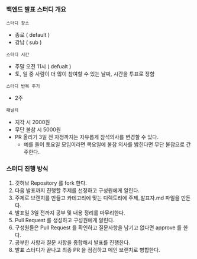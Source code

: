 ### 백엔드 발표 스터디 개요

`스터디 장소`
- 종로 ( default )
- 강남 ( sub )
  
`스터디 시간`
- 주말 오전 11시 ( defualt )
- 토, 일 중 사람이 더 많이 참여할 수 있는 날짜, 시간을 투표로 정함
  
`스터디 반복 주기`
- 2주
  
`패널티`
- 지각 시 2000원
- 무단 불참 시 5000원
- PR 올리기 3일 전 자정까지는 자유롭게 참석의사를 변경할 수 있다.
  - 예를 들어 토요일 모임이라면 목요일에 불참 의사를 밝힌다면 무단 불참으로 간주한다.

### 스터디 진행 방식
  1. 깃허브 Repository 를 fork 한다.
  2. 다음 발표까지 진행할 주제를 선정하고 구성원에게 알린다.
  3. 주제로 브랜치를 만들고 카테고리에 맞는 디렉토리에 주제_발표자.md 파일을 만든다.
  4. 발표일 3일 전까지 공부 및 내용 정리를 마무리한다.
  5. Pull Request 를 생성하고 구성원에게 알린다.
  6. 구성원들은 Pull Request 를 확인하고 질문사항을 남기고 없다면 approve 를 한다.
  7. 공부한 사항과 질문 사항을 종합해서 발표를 진행한다.
  8. 발표 스터디가 끝나고 최종 PR 을 점검하고 메인 브랜치로 병합한다.
